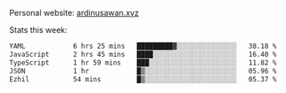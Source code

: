 Personal website: [ardinusawan.xyz](https://ardinusawan.xyz)

Stats this week:
<!--START_SECTION:waka-->

```txt
YAML            6 hrs 25 mins   █████████▓░░░░░░░░░░░░░░░   38.18 %
JavaScript      2 hrs 45 mins   ████░░░░░░░░░░░░░░░░░░░░░   16.40 %
TypeScript      1 hr 59 mins    ███░░░░░░░░░░░░░░░░░░░░░░   11.82 %
JSON            1 hr            █▒░░░░░░░░░░░░░░░░░░░░░░░   05.96 %
Ezhil           54 mins         █▒░░░░░░░░░░░░░░░░░░░░░░░   05.37 %
```

<!--END_SECTION:waka-->
